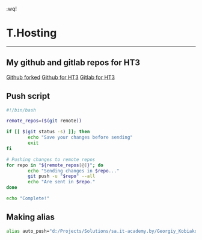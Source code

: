 :wq!


# T.Hosting
---

## My github and gitlab repos for HT3

[Github forked](https://github.com/Goshaker/sa.it-academy.by)
[Github for HT3](https://github.com/Goshaker/sa2-25-23-Kobiakov_HT3)
[Gitlab for HT3](https://gitlab.com/Goshaker/sa2-25-23-kobiakov_ht3)

## Push script

```bash
#!/bin/bash

remote_repos=($(git remote))

if [[ $(git status -s) ]]; then
        echo "Save your changes before sending"
        exit
fi

# Pushing changes to remote repos
for repo in "${remote_repos[@]}"; do
        echo "Sending changes in $repo..."
        git push -u "$repo" --all
        echo "Are sent in $repo."
done

echo "Complete!"
```

## Making alias

```bash
alias auto_push="d:/Projects/Solutions/sa.it-academy.by/Georgiy_Kobiakov/03.GIT.Hosting/autopush.sh"

```
